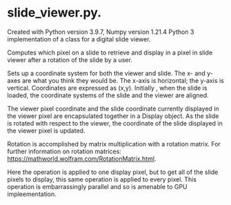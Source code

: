 # slide_viewer.py. 
Created with Python version 3.9.7, Numpy version 1.21.4 
Python 3 implementation of a class for a digital slide viewer. 

Computes which pixel on a slide to retrieve and display in a pixel in slide 
viewer after a rotation of the slide by a user. 

Sets up a coordinate system for both the viewer and slide. The x- and y-axes 
are what you think they would be. The x-axis is horizontal; the y-axis is 
vertical. Coordinates are expressed as (x,y). Initially , when the slide is 
loaded, the coordinate systems of the slide and the viewer are aligned.

The viewer pixel coordinate and the slide coordinate currently displayed in 
the viewer pixel are encapsulated together in a Display object. As the slide
is rotated with respect to the viewer, the coordinate of the slide displayed 
in the viewer pixel is updated.

Rotation is accomplished by matrix multiplication with a rotation matrix. For 
further information on rotation matrices: https://mathworld.wolfram.com/RotationMatrix.html.

Here the operation is applied to one display pixel, but to get all of the slide 
pixels to display, this same operation is applied to every pixel. This operation
is embarrassingly parallel and so is amenable to GPU impleementation.
